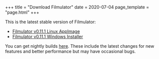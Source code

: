 +++
title = "Download Filmulator"
date = 2020-07-04
page_template = "page.html"
+++

This is the latest stable version of Filmulator:

* [Filmulator v0.11.1 Linux AppImage](https://github.com/CarVac/filmulator-gui/releases/download/v0.11.1/Filmulator_v0.11.1.AppImage)
* [Filmulator v0.11.1 Windows Installer](https://github.com/CarVac/filmulator-gui/releases/download/v0.11.1/Filmulator_v0.11.1.exe)

You can get nightly builds [here](https://discuss.pixls.us/t/filmulator-nightly-builds-now-for-windows-and-linux/12838/1). These include the latest changes for new features and better performance but may have occasional bugs.
